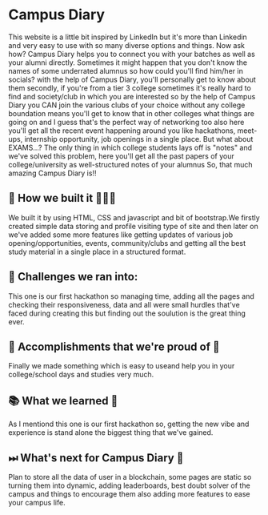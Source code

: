 # Campus Diary

This website is a little bit inspired by LinkedIn but it's more than Linkedin and very easy to use with so many diverse options and things. Now ask how? Campus Diary helps you to connect you with your batches as well as your alumni directly. Sometimes it might happen that you don't know the names of some underrated alumnus so how could you'll find him/her in socials? with the help of Campus Diary, you'll personally get to know about them secondly, if you're from a tier 3 college sometimes it's really hard to find and society/club in which you are interested so by the help of Campus Diary you CAN join the various clubs of your choice without any college boundation means you'll get to know that in other colleges what things are going on and I guess that's the perfect way of networking too also here you'll get all the recent event happening around you like hackathons, meet-ups, internship opportunity, job openings in a single place. But what about EXAMS...? The only thing in which college students lays off is "notes" and we've solved this problem, here you'll get all the past papers of your college/university as well-structured notes of your alumnus So, that much amazing Campus Diary is!!

## 🔧 How we built it 👩🏻‍💻

We built it by using HTML, CSS and javascript and bit of bootstrap.We firstly created simple data storing and profile visiting type of site and then later on we've added some more features like getting updates of various job opening/opportunities, events, community/clubs and getting all the best study material in a single place in a structured format.

## 💪 Challenges we ran into:

This one is our first hackathon so managing time, adding all the pages and checking their responsiveness, data and all were small hurdles that've faced during creating this but finding out the soulution is the great thing ever.

## 📌 Accomplishments that we're proud of 📣
   
Finally we made something which is easy to useand help you in your college/school days and studies very much.

## 📚 What we learned 👀

As I mentiond this one is our first hackathon so, getting the new vibe and experience is stand alone the biggest thing that we've gained.

## ⏭  What's next for Campus Diary 📑

Plan to store all the data of user in a blockchain, some pages are static so turning them into dynamic, adding leaderboards, best doubt solver of the campus and things to encourage them also adding more features to ease your campus life.
